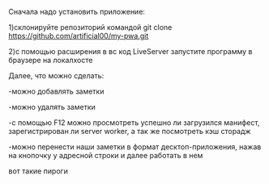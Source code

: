 Сначала надо установить приложение:

1)склонируйте репозиторий командой git clone https://github.com/artificial00/my-pwa.git

2)с помощью расширения в вс код LiveServer запустите программу в браузере на локалхосте

Далее, что можно сделать:

-можно добавлять заметки

-можно удалять заметки

-с помощью F12 можно просмотреть успешно ли загрузился манифест, зарегистрирован ли server worker, а так же посмотреть кэш сторадж

-можно перенести наши заметки в формат десктоп-приложения, нажав на кнопочку у адресной строки и далее работать в нем

вот такие пироги
